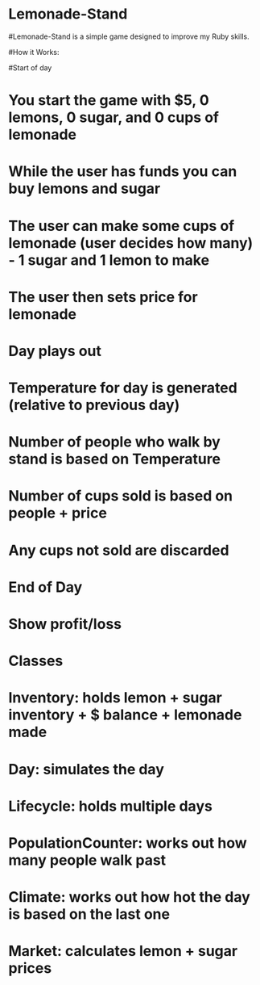 # Lemonade-Stand

#Lemonade-Stand is a simple game designed to improve my Ruby skills.

#How it Works:

#Start of day
# You start the game with $5, 0 lemons, 0 sugar, and 0 cups of lemonade
# While the user has funds you can buy lemons and sugar
# The user can make some cups of lemonade (user decides how many) - 1 sugar and 1 lemon to make
# The user then sets price for lemonade

# Day plays out
# Temperature for day is generated (relative to previous day)
# Number of people who walk by stand is based on Temperature
# Number of cups sold is based on people + price
# Any cups not sold are discarded

# End of Day

# Show profit/loss

# Classes
#
# Inventory: holds lemon + sugar inventory + $ balance + lemonade made
# Day: simulates the day
# Lifecycle: holds multiple days
# PopulationCounter: works out how many people walk past
# Climate: works out how hot the day is based on the last one
# Market: calculates lemon + sugar prices
